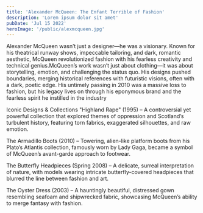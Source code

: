 ```yaml
---
title: 'Alexander McQueen: The Enfant Terrible of Fashion'
description: 'Lorem ipsum dolor sit amet'
pubDate: 'Jul 15 2022'
heroImage: '/public/alexmcqueen.jpg'
---
```


Alexander McQueen wasn’t just a designer—he was a visionary. Known for his theatrical runway shows, impeccable tailoring, and dark, romantic aesthetic, McQueen revolutionized fashion with his fearless creativity and technical genius.McQueen’s work wasn’t just about clothing—it was about storytelling, emotion, and challenging the status quo. His designs pushed boundaries, merging historical references with futuristic visions, often with a dark, poetic edge. His untimely passing in 2010 was a massive loss to fashion, but his legacy lives on through his eponymous brand and the fearless spirit he instilled in the industry

Iconic Designs & Collections
 "Highland Rape" (1995) –
 A controversial yet powerful collection that explored themes of oppression and Scotland’s turbulent history, featuring torn fabrics, exaggerated silhouettes, and raw emotion.

The Armadillo Boots (2010) –
 Towering, alien-like platform boots from his Plato’s Atlantis collection, famously worn by Lady Gaga, became a symbol of McQueen’s avant-garde approach to footwear.

The Butterfly Headpieces (Spring 2008) – 
A delicate, surreal interpretation of nature, with models wearing intricate butterfly-covered headpieces that blurred the line between fashion and art.

The Oyster Dress (2003) – 
A hauntingly beautiful, distressed gown resembling seafoam and shipwrecked fabric, showcasing McQueen’s ability to merge fantasy with fashion.